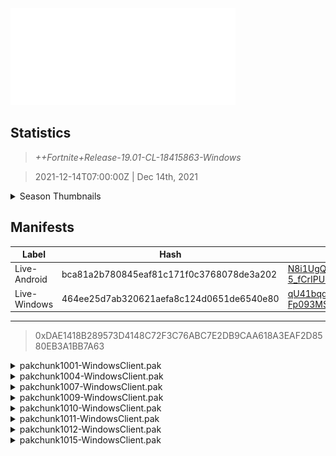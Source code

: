 <div style="pointer-events: none">
  <img style="pointer-events: none" src="https://raw.githubusercontent.com/Tectors/Archive/master/source/dependents/gen.19.01.svg" width="360" height="155">
<div>

## Statistics
> *++Fortnite+Release-19.01-CL-18415863-Windows*

> 2021-12-14T07:00:00Z | Dec 14th, 2021

<details>
  <summary>Season Thumbnails</summary>

  > Seasonal thumbnails are a season's normal ltms and their photos.

  | Name | ID |
  | - | - |
  | [Solo](https://raw.githubusercontent.com/Tectors/Archive/master/source/dependents/monthly-rotaton/playlist_defaultsolo_19_01.png) | Playlist_DefaultSolo |
  | [Duos](https://raw.githubusercontent.com/Tectors/Archive/master/source/dependents/monthly-rotaton/playlist_defaultduo_19_01.png) | Playlist_DefaultDuo |
  | [Trios](https://raw.githubusercontent.com/Tectors/Archive/master/source/dependents/monthly-rotaton/playlist_trios_19_01.png) | Playlist_Trios |
  | [Squads](https://raw.githubusercontent.com/Tectors/Archive/master/source/dependents/monthly-rotaton/playlist_defaultsquad_19_01.png) | Playlist_DefaultSquad |
</details>

## Manifests
| Label | Hash | Route |
| - | - | - |
| Live-Android | bca81a2b780845eaf81c171f0c3768078de3a202 | [N8i1UgQQX-5_fCrIPUeyi6d6lsFrAw](https://github.com/Tectors/Archive/blob/master/manifests/N8i1UgQQX-5_fCrIPUeyi6d6lsFrAw.manifest) |
| Live-Windows | 464ee25d7ab320621aefa8c124d0651de6540e80 | [qU41bqg7uhIaWfNN40-Fp093MSdhBQ](https://github.com/Tectors/Archive/blob/master/manifests/qU41bqg7uhIaWfNN40-Fp093MSdhBQ.manifest) |

---

> 0xDAE1418B289573D4148C72F3C76ABC7E2DB9CAA618A3EAF2D8580EB3A1BB7A63

<details>
  <summary>pakchunk1001-WindowsClient.pak</summary>

  > FortniteGame/Content/Paks/pakchunk1001-WindowsClient.pak

  > 0x906963083A5B3270887DEA346012E904A0E15FA9CB94269945EEB69926123D3B
  > 0882DAEC4F7823551C4955BA25B8AAC4

  <img src="https://raw.githubusercontent.com/Tectors/Archive/master/source/dependents/referred/SPID_333_RustyBoltCreature_ZGF9S.svg" width="100"> <img src="https://raw.githubusercontent.com/Tectors/Archive/master/source/dependents/referred/SPID_332_RustyBoltLogo_ZB1B0.svg" width="100"> <img src="https://raw.githubusercontent.com/Tectors/Archive/master/source/dependents/referred/Pickaxe_ID_721_RustyBoltSliceMale_V3A4N.svg" width="100"> <img src="https://raw.githubusercontent.com/Tectors/Archive/master/source/dependents/referred/Pickaxe_ID_720_RustyBoltMale_UZ5E5.svg" width="100"> <img src="https://raw.githubusercontent.com/Tectors/Archive/master/source/dependents/referred/Pickaxe_ID_719_RustyBoltFemale_0VJ7J.svg" width="100"> <img src="https://raw.githubusercontent.com/Tectors/Archive/master/source/dependents/referred/Glider_ID_333_RustyBolt_13IXR.svg" width="100"> <img src="https://raw.githubusercontent.com/Tectors/Archive/master/source/dependents/referred/EID_RustyBolt_ZMR13.svg" width="100"> <img src="https://raw.githubusercontent.com/Tectors/Archive/master/source/dependents/referred/CID_A_295_Athena_Commando_M_RustyBolt_FEHJ0.svg" width="100"> <img src="https://raw.githubusercontent.com/Tectors/Archive/master/source/dependents/referred/CID_A_294_Athena_Commando_F_RustyBolt_DB20X.svg" width="100"> <img src="https://raw.githubusercontent.com/Tectors/Archive/master/source/dependents/referred/BID_918_RustyBoltFemale_J4JW1.svg" width="100"> <img src="https://raw.githubusercontent.com/Tectors/Archive/master/source/dependents/referred/BID_917_RustyBoltMale_1DGTV.svg" width="100"> 
</details>

<details>
  <summary>pakchunk1004-WindowsClient.pak</summary>

  > FortniteGame/Content/Paks/pakchunk1004-WindowsClient.pak

  > 0x6D79682C95684A2DAE4DEEF672976C07CA409943CACE6C703C2D863E11C55619
  > 42FEDE262B530BFDC25D9E6B8684D1B7

  <img src="https://raw.githubusercontent.com/Tectors/Archive/master/source/dependents/referred/EID_Layers_BBZ49.svg" width="100"> 
</details>

<details>
  <summary>pakchunk1007-WindowsClient.pak</summary>

  > FortniteGame/Content/Paks/pakchunk1007-WindowsClient.pak

  > 0xDBD6DFBDA41C654B30177BEB1CC9ED2CA7E692758A0DFEB91426F16C98218AC8
  > 7F863227B67DD0D99A7A4BBEE0682666

  <img src="https://raw.githubusercontent.com/Tectors/Archive/master/source/dependents/referred/CID_A_323_Athena_Commando_M_BananaWinter.svg" width="100"> 
</details>

<details>
  <summary>pakchunk1009-WindowsClient.pak</summary>

  > FortniteGame/Content/Paks/pakchunk1009-WindowsClient.pak

  > 0x262891D3114D876D0244B0D637FB5F8DA7A8A36C9B029775850077EB8FE2B937
  > A062151202F2D5FCAD103D17B9300CE2

  </details>

<details>
  <summary>pakchunk1010-WindowsClient.pak</summary>

  > FortniteGame/Content/Paks/pakchunk1010-WindowsClient.pak

  > 0x445F6C4E1EE5DADA7ECA909BFCBA7759E31F044C6F9362D251B8A6D38C6C089A
  > A92DE306E5174C82739D774151D7B661

  <img src="https://raw.githubusercontent.com/Tectors/Archive/master/source/dependents/referred/Wrap_417_Guava_7J7EW.svg" width="100"> <img src="https://raw.githubusercontent.com/Tectors/Archive/master/source/dependents/referred/LSID_375_GuavaEvent_9GXE3.svg" width="100"> <img src="https://raw.githubusercontent.com/Tectors/Archive/master/source/dependents/referred/LSID_374_GuavaKey_IY0H9.svg" width="100"> 
</details>

<details>
  <summary>pakchunk1011-WindowsClient.pak</summary>

  > FortniteGame/Content/Paks/pakchunk1011-WindowsClient.pak

  > 0xDCA04AC413A2FF9D87D1F789FE28CAC511E4FA5175CC80F4B88A637744FBFC17
  > BA490514EFDA436A2679E381BD558AA3

  <img src="https://raw.githubusercontent.com/Tectors/Archive/master/source/dependents/referred/SPID_330_Haste_52NCD.svg" width="100"> <img src="https://raw.githubusercontent.com/Tectors/Archive/master/source/dependents/referred/EID_Haste1_T98Z9.svg" width="100"> <img src="https://raw.githubusercontent.com/Tectors/Archive/master/source/dependents/referred/CID_A_270_Athena_Commando_M_HasteDouble_8GQHC.svg" width="100"> <img src="https://raw.githubusercontent.com/Tectors/Archive/master/source/dependents/referred/CID_A_269_Athena_Commando_F_HasteStreet_B563I.svg" width="100"> <img src="https://raw.githubusercontent.com/Tectors/Archive/master/source/dependents/referred/BID_909_HasteMale_EPX5A.svg" width="100"> 
</details>

<details>
  <summary>pakchunk1012-WindowsClient.pak</summary>

  > FortniteGame/Content/Paks/pakchunk1012-WindowsClient.pak

  > 0x6540C8A83BC655CA4256E03787AEEF76455B6702EE0B4675CD7DF724BCA2E711
  > D2FAE1D098B2B4695EB59FAAD504798D

  <img src="https://raw.githubusercontent.com/Tectors/Archive/master/source/dependents/referred/Pickaxe_ID_727_LateralFemale_D9XJG.svg" width="100"> <img src="https://raw.githubusercontent.com/Tectors/Archive/master/source/dependents/referred/EID_Lateral_7QJD6.svg" width="100"> <img src="https://raw.githubusercontent.com/Tectors/Archive/master/source/dependents/referred/CID_A_317_Athena_Commando_F_Lateral_HIKN9.svg" width="100"> <img src="https://raw.githubusercontent.com/Tectors/Archive/master/source/dependents/referred/CID_A_316_Athena_Commando_M_Lateral_K8XD9.svg" width="100"> <img src="https://raw.githubusercontent.com/Tectors/Archive/master/source/dependents/referred/BID_925_LateralFemale_7RK0Z.svg" width="100"> <img src="https://raw.githubusercontent.com/Tectors/Archive/master/source/dependents/referred/BID_924_LateralMale_Y2INS.svg" width="100"> 
</details>

<details>
  <summary>pakchunk1015-WindowsClient.pak</summary>

  > FortniteGame/Content/Paks/pakchunk1015-WindowsClient.pak

  > 0x2133493C9C94132330F18AC193CF477CAC074C557A8C62491EDE03F149A96B12
  > EF7C5225BD60644B313ABEE69182A302

  <img src="https://raw.githubusercontent.com/Tectors/Archive/master/source/dependents/referred/Wrap_430_WinterLights.svg" width="100"> <img src="https://raw.githubusercontent.com/Tectors/Archive/master/source/dependents/referred/Wrap_429_HolidaySweater.svg" width="100"> <img src="https://raw.githubusercontent.com/Tectors/Archive/master/source/dependents/referred/Trails_ID_137_TurtleneckCrystal.svg" width="100"> <img src="https://raw.githubusercontent.com/Tectors/Archive/master/source/dependents/referred/SPID_346_Winterfest_2021.svg" width="100"> <img src="https://raw.githubusercontent.com/Tectors/Archive/master/source/dependents/referred/Pickaxe_ID_732_ShovelMale.svg" width="100"> <img src="https://raw.githubusercontent.com/Tectors/Archive/master/source/dependents/referred/Pickaxe_ID_731_ScholarFestiveFemale1h.svg" width="100"> <img src="https://raw.githubusercontent.com/Tectors/Archive/master/source/dependents/referred/MusicPack_117_WinterFest2021.svg" width="100"> <img src="https://raw.githubusercontent.com/Tectors/Archive/master/source/dependents/referred/LSID_393_WinterFest2021.svg" width="100"> <img src="https://raw.githubusercontent.com/Tectors/Archive/master/source/dependents/referred/Glider_ID_339_SnowboardGoldMale.svg" width="100"> <img src="https://raw.githubusercontent.com/Tectors/Archive/master/source/dependents/referred/Glider_ID_335_Logarithm_40QGL.svg" width="100"> <img src="https://raw.githubusercontent.com/Tectors/Archive/master/source/dependents/referred/Emoji_S19_AnimWinterFest2021.svg" width="100"> <img src="https://raw.githubusercontent.com/Tectors/Archive/master/source/dependents/referred/EID_EpicYarn.svg" width="100"> <img src="https://raw.githubusercontent.com/Tectors/Archive/master/source/dependents/referred/CID_A_310_Athena_Commando_F_ScholarFestive.svg" width="100"> <img src="https://raw.githubusercontent.com/Tectors/Archive/master/source/dependents/referred/BID_927_LlamaIce.svg" width="100"> 
</details>

